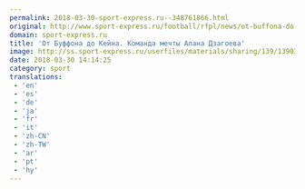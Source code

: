 ```yaml
---
permalink: 2018-03-30-sport-express.ru--348761866.html
original: http://www.sport-express.ru/football/rfpl/news/ot-buffona-do-keyna-komanda-mechty-alana-dzagoeva-1390304/
domain: sport-express.ru
title: 'От Буффона до Кейна. Команда мечты Алана Дзагоева'
image: http://ss.sport-express.ru/userfiles/materials/sharing/139/1390304.jpg
date: 2018-03-30 14:14:25
category: sport
translations: 
 - 'en'
 - 'es'
 - 'de'
 - 'ja'
 - 'fr'
 - 'it'
 - 'zh-CN'
 - 'zh-TW'
 - 'ar'
 - 'pt'
 - 'hy'
---
```


